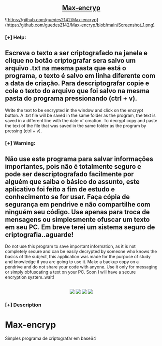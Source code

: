 <h2 align="center"><u>Max-encryp</u></h2>

![https://github.com/guedes2142/Max-encryp](https://github.com/guedes2142/Max-encryp/blob/main/Screenshot_1.png)

### [+] Help:

Escreva o texto a ser criptografado na janela e clique no botão criptografar
sera salvo um arquivo .txt na mesma pasta que está o programa, o texto é salvo em
linha diferente com a data de criação.
Para descriptografar copie e cole o texto do arquivo que foi salvo na mesma pasta
do programa pressionando (ctrl + v).
-----------------------------------------------------------------------------------------------------------------------------------------------------------------------
Write the text to be encrypted in the window and click on the encrypt button. A .txt file will be saved in the same folder as the program, the text is saved in a different line with the date of creation. To decrypt copy and paste the text of the file that was saved in the same folder as the program by pressing (ctrl + v).

### [+] Warning:
Não use este programa para salvar informações importantes, pois não é totalmente seguro e pode ser descriptografado facilmente por alguém que saiba o básico do assunto, este aplicativo foi feito a fim de estudo e conhecimento se for usar. Faça cópia de segurança em pendrive e não compartilhe com ninguém seu código. Use apenas para troca de mensagens ou simplesmente ofuscar um texto em seu PC. Em breve terei um sistema seguro de criptografia..aguarde!
-----------------------------------------------------------------------------------------------------------------------------------------------------------------------
Do not use this program to save important information, as it is not completely secure and can be easily decrypted by someone who knows the basics of the subject, this application was made for the purpose of study and knowledge if you are going to use it. Make a backup copy on a pendrive and do not share your code with anyone. Use it only for messaging or simply obfuscating a text on your PC. Soon I will have a secure encryption system..wait!


<p align="center">

<br>
    <img src="https://img.shields.io/badge/Author-Rafael Guedes-magenta?style=flat-square">
    <img src="https://img.shields.io/badge/Open%20Source-Yes-orange?style=flat-square">
    <img src="https://img.shields.io/badge/Made%20In-Brazil-green?style=flat-square">
    <img src="https://img.shields.io/badge/Written%20In-Python-blue?style=flat-square">
</p>

### [+] Description
# Max-encryp
Simples programa de criptografar em base64



